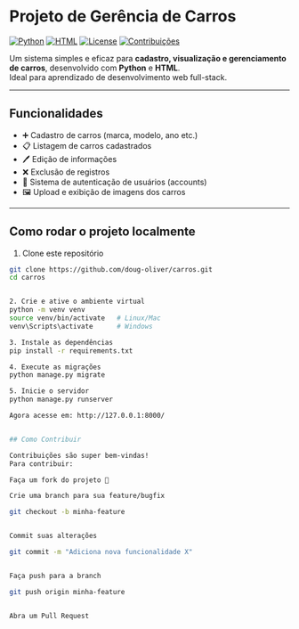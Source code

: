 # Projeto de Gerência de Carros

[![Python](https://img.shields.io/badge/Python-3.x-blue?logo=python)](https://www.python.org/)
[![HTML](https://img.shields.io/badge/HTML-5-orange?logo=html5)](https://developer.mozilla.org/pt-BR/docs/Web/HTML)
[![License](https://img.shields.io/badge/license-MIT-green)](LICENSE)
[![Contribuições](https://img.shields.io/badge/Contribuições-Bem--vindo-brightgreen)](#-como-contribuir)

Um sistema simples e eficaz para **cadastro, visualização e gerenciamento de carros**, desenvolvido com **Python** e **HTML**.  
Ideal para aprendizado de desenvolvimento web full-stack.  

---

## Funcionalidades

- ➕ Cadastro de carros (marca, modelo, ano etc.)  
- 📋 Listagem de carros cadastrados  
- 🖊️ Edição de informações  
- ❌ Exclusão de registros  
- 👤 Sistema de autenticação de usuários (accounts)  
- 🖼️ Upload e exibição de imagens dos carros  

---

## Como rodar o projeto localmente

1. Clone este repositório
```bash
git clone https://github.com/doug-oliver/carros.git
cd carros


2. Crie e ative o ambiente virtual
python -m venv venv
source venv/bin/activate   # Linux/Mac
venv\Scripts\activate      # Windows

3. Instale as dependências
pip install -r requirements.txt

4. Execute as migrações
python manage.py migrate

5. Inicie o servidor
python manage.py runserver

Agora acesse em: http://127.0.0.1:8000/


## Como Contribuir

Contribuições são super bem-vindas!
Para contribuir:

Faça um fork do projeto 🍴

Crie uma branch para sua feature/bugfix

git checkout -b minha-feature


Commit suas alterações

git commit -m "Adiciona nova funcionalidade X"


Faça push para a branch

git push origin minha-feature


Abra um Pull Request
